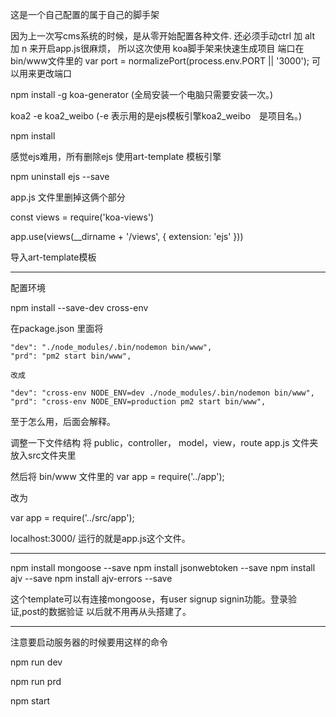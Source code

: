 这是一个自己配置的属于自己的脚手架

因为上一次写cms系统的时候，是从零开始配置各种文件.
还必须手动ctrl 加 alt 加 n 来开启app.js很麻烦，
所以这次使用
koa脚手架来快速生成项目
端口在 bin/www文件里的
var port = normalizePort(process.env.PORT || '3000');
可以用来更改端口



npm install -g koa-generator (全局安装一个电脑只需要安装一次。)

koa2 -e koa2_weibo      (-e 表示用的是ejs模板引擎koa2_weibo　是项目名。)

npm install



感觉ejs难用，所有删除ejs 使用art-template 模板引擎

npm uninstall ejs --save


app.js 文件里删掉这俩个部分

const views = require('koa-views')

app.use(views(__dirname + '/views', {
  extension: 'ejs'
}))


导入art-template模板


----------------------------------------------------------
配置环境

npm install --save-dev cross-env

在package.json 里面将

    "dev": "./node_modules/.bin/nodemon bin/www",
    "prd": "pm2 start bin/www",

    改成

    "dev": "cross-env NODE_ENV=dev ./node_modules/.bin/nodemon bin/www",
    "prd": "cross-env NODE_ENV=production pm2 start bin/www",


至于怎么用，后面会解释。



调整一下文件结构 将 public，controller， model，view，route app.js 文件夹放入src文件夹里

然后将 bin/www 文件里的
var app = require('../app');

改为

var app = require('../src/app');

localhost:3000/ 运行的就是app.js这个文件。

--------------------------------------------------------------------
npm install mongoose --save
npm install jsonwebtoken --save
npm install ajv --save
npm install ajv-errors --save

这个template可以有连接mongoose，有user signup signin功能。登录验证,post的数据验证
以后就不用再从头搭建了。



--------------------------------------------------------------------------------------

注意要启动服务器的时候要用这样的命令

npm run dev

npm run prd

npm start

